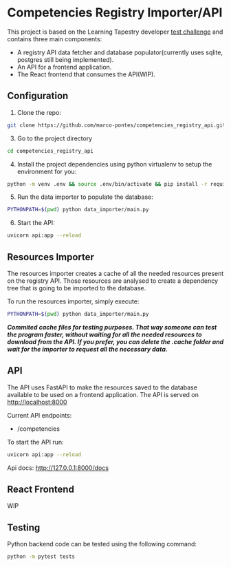 # Competencies Registry Importer/API

This project is based on the Learning Tapestry developer [test challenge](https://github.com/learningtapestry/learning-tapestry-developer-test) and contains three main components:

- A registry API data fetcher and database populator(currently uses sqlite, postgres still being implemented).
- An API for a frontend application.
- The React frontend that consumes the API(WIP).

## Configuration

1. Clone the repo:

```bash
git clone https://github.com/marco-pontes/competencies_registry_api.git
```

3. Go to the project directory

```bash
cd competencies_registry_api
```

4. Install the project dependencies using python virtualenv to setup the environment for you:
```bash
python -m venv .env && source .env/bin/activate && pip install -r requirements.txt
```

5. Run the data importer to populate the database:

```bash
PYTHONPATH=$(pwd) python data_importer/main.py       
```

6. Start the API:

```bash
uvicorn api:app --reload
```


## Resources Importer

The resources importer creates a cache of all the needed resources present on the registry API. Those resources are analysed to create a dependency tree that is going to be imported to the database.

To run the resources importer, simply execute:
```bash
PYTHONPATH=$(pwd) python data_importer/main.py       
```
***Commited cache files for testing purposes. That way someone can test the program faster, without waiting for all the needed resources to download from the API. If you prefer, you can delete the .cache folder and wait for the importer to request all the necessary data.***


## API

The API uses FastAPI to make the resources saved to the database available to be used on a frontend application.
The API is served on [http://localhost:8000](http://127.0.0.1:8000)

Current API endpoints:
- /competencies

To start the API run:
```bash
uvicorn api:app --reload
```

Api docs: http://127.0.0.1:8000/docs

## React Frontend

WIP

## Testing

Python backend code can be tested using the following command:
```bash
python -m pytest tests 
```